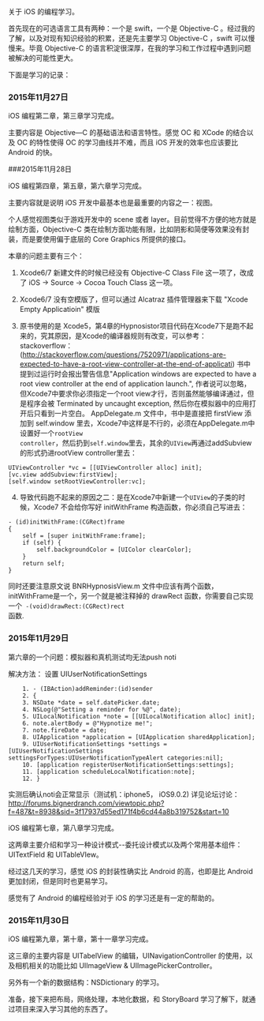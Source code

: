 关于 iOS 的编程学习。

首先现在的可选语言工具有两种：一个是 swift，一个是 Objective-C 。经过我的了解，以及对现有知识经验的积累，还是先主要学习 Objective-C ，swift 可以慢慢来。毕竟 Objective-C 的语言积淀很深厚，在我的学习和工作过程中遇到问题被解决的可能性更大。

下面是学习的记录：

### 2015年11月27日

iOS 编程第二章，第三章学习完成。

主要内容是 Objective—C 的基础语法和语言特性。感觉 OC 和 XCode 的结合以及 OC 的特性使得 OC 的学习曲线并不难，而且 iOS 开发的效率也应该要比 Android 的快。

###2015年11月28日

iOS 编程第四章，第五章，第六章学习完成。

主要内容就是说明 iOS 开发中最基本也是最重要的内容之一：视图。

个人感觉视图类似于游戏开发中的 scene 或者 layer。目前觉得不方便的地方就是绘制方面，Objective-C 类在绘制方面功能有限，比如阴影和简便等效果没有封装，而是要使用偏于底层的 Core Graphics 所提供的接口。

本章的问题主要有三个：

1. Xcode6/7 新建文件的时候已经没有 Objective-C Class File 这一项了，改成了 iOS -> Source -> Cocoa Touch Class 这一项。

2. Xcode6/7 没有空模版了，但可以通过 Alcatraz 插件管理器来下载 "Xcode Empty Applicatioin" 模版

3. 原书使用的是 Xcode5，第4章的Hypnosistor项目代码在Xcode7下是跑不起来的，究其原因，是Xcode的编译器规则有改变，可以参考：
stackoverflow：(http://stackoverflow.com/questions/7520971/applications-are-expected-to-have-a-root-view-controller-at-the-end-of-applicati)
书中提到过运行时会报出警告信息"Application windows are expected to have a root view controller at the end of application launch.", 作者说可以忽略，但Xcode7中要求你必须指定一个root view才行，否则虽然能够编译通过，但是程序会被 Terminated by uncaught exception, 然后你在模拟器中的应用打开后只看到一片空白。
AppDelegate.m 文件中，书中是直接把 firstView 添加到 self.window 里去，Xcode7中这样是不行的，必须在AppDelegate.m中设置好一个<code>rootView controller</code>，然后扔到<code>self.window</code>里去，其余的<code>UIView</code>再通过addSubview的形式扔进rootView controller里去：
```
UIViewController *vc = [[UIViewController alloc] init];
[vc.view addSubview:firstView];
[self.window setRootViewController:vc];
```

4. 导致代码跑不起来的原因之二：是在Xcode7中新建一个<code>UIView</code>的子类的时候，Xcode7 不会给你写好 initWithFrame 构造函数，你必须自己写进去：
```
- (id)initWithFrame:(CGRect)frame
{
    self = [super initWithFrame:frame];
    if (self) {
        self.backgroundColor = [UIColor clearColor];
    }
    return self;
}
```

同时还要注意原文说 BNRHypnosisView.m 文件中应该有两个函数，initWithFrame是一个，另一个就是被注释掉的 drawRect 函数，你需要自己实现一个<code> -(void)drawRect:(CGRect)rect </code>函数.

### 2015年11月29日

第六章的一个问题：模拟器和真机测试均无法push noti

解决方法：
设置 UIUserNotificationSettings
```
    1. - (IBAction)addReminder:(id)sender
    2. {
    3. NSDate *date = self.datePicker.date;
    4. NSLog(@"Setting a reminder for %@", date);
    5. UILocalNotification *note = [[UILocalNotification alloc] init];
    6. note.alertBody = @"Hypnotize me!";
    7. note.fireDate = date;
    8. UIApplication *application = [UIApplication sharedApplication];
    9. UIUserNotificationSettings *settings = [UIUserNotificationSettings settingsForTypes:UIUserNotificationTypeAlert categories:nil];
    10. [application registerUserNotificationSettings:settings];
    11. [application scheduleLocalNotification:note];
    12. }
```
实测后确认noti会正常显示（测试机：iphone5， iOS9.0.2)
详见论坛讨论：
http://forums.bignerdranch.com/viewtopic.php?f=487&t=8938&sid=3f17937d55ed171f4b6cd44a8b319752&start=10

iOS 编程第七章，第八章学习完成。

这两章主要介绍和学习一种设计模式--委托设计模式以及两个常用基本组件：UITextField 和 UITableVIew。

经过这几天的学习，感觉 iOS 的封装性确实比 Android 的高，也即是比 Android 更加封闭，但是同时也更易学习。

感觉有了 Android 的编程经验对于 iOS 的学习还是有一定的帮助的。

### 2015年11月30日

iOS 编程第九章，第十章，第十一章学习完成。

这三章的主要内容是 UITabelView 的编辑，UINavigationController 的使用，以及相机相关的功能比如 UIImageView & UIImagePickerController。

另外有一个新的数据结构：NSDictionary 的学习。

准备，接下来把布局，网络处理，本地化数据，和 StoryBoard 学习了解下，就通过项目来深入学习其他的东西了。


